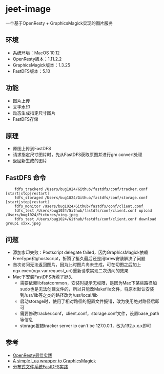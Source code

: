 # jeet-image
一个基于OpenResty + GraphicsMagick实现的图片服务

## 环境
 - 系统环境：MacOS 10.12
 - OpenResty版本：1.11.2.2
 - GraphicsMagick版本：1.3.25
 - FastDFS版本：5.10

## 功能
 - 图片上传
 - 文字水印
 - 动态生成指定尺寸图片
 - FastDFS存储

## 原理
 - 原图上传到FastDFS
 - 请求指定尺寸图片时，先从FastDFS获取原图并进行gm convert处理
 - 返回新生成的图片

## FastDFS 命令
```shell
    fdfs_trackerd /Users/bug1024/Github/fastdfs/conf/tracker.conf [start|stop|restart]
    fdfs_storaged /Users/bug1024/Github/fastdfs/conf/storage.conf [start|stop|restart]
    fdfs_monitor /Users/bug1024/Github/fastdfs/conf/client.conf
    fdfs_test /Users/bug1024/Github/fastdfs/conf/client.conf upload /Users/bug1024/Pictures/xing.jpeg
    fdfs_test /Users/bug1024/Github/fastdfs/conf/client.conf download group1 xxxx.jpeg
```

## 问题
 - 添加水印失败：Postscript delegate failed，因为GraphicsMagick依赖FreeType和ghostscript，折腾了挺久最后还是用brew安装解决了问题
 - 首次访问无法返回图片，因为此时图片尚未生成，可在切图之后加上ngx.exec(ngx.var.request_uri)重新请求实现二次访问的效果
 - Mac下安装FastDFS折腾了挺久
    * 需要依赖libfastcommon，安装时提示无权限，是因为Mac下某些路径加sudo也是无法创建文件的，所以只能改Makefile文件，将原本默认安装到/usr/lib等之类的路径改为/usr/local/lib
    * 启动storage时，使用了相对路径的配置文件报错，改为使用绝对路径后即可
    * 需要修改tracker.conf，client.conf，storage.conf文件，设置base_path等信息
    * storage报错tracker server ip can't be 127.0.0.1，改为192.x.x.x即可

## 参考
 - [OpenResty最佳实践](https://moonbingbing.gitbooks.io/openresty-best-practices/content/lua/brief.html)
 - [A simple Lua wrapper to GraphicsMagick](https://github.com/clementfarabet/graphicsmagick)
 - [分布式文件系统FastDFS实践](https://t.hao0.me/storage/2016/05/10/fastdfs-practice.html)
